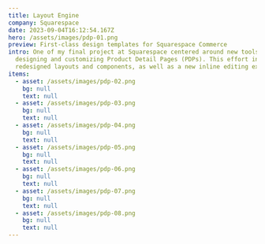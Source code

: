 ```yaml
---
title: Layout Engine
company: Squarespace
date: 2023-09-04T16:12:54.167Z
hero: /assets/images/pdp-01.png
preview: First-class design templates for Squarespace Commerce
intro: One of my final project at Squarespace centered around new tools for
  designing and customizing Product Detail Pages (PDPs). This effort included
  redesigned layouts and components, as well as a new inline editing experience.
items:
  - asset: /assets/images/pdp-02.png
    bg: null
    text: null
  - asset: /assets/images/pdp-03.png
    bg: null
    text: null
  - asset: /assets/images/pdp-04.png
    bg: null
    text: null
  - asset: /assets/images/pdp-05.png
    bg: null
    text: null
  - asset: /assets/images/pdp-06.png
    bg: null
    text: null
  - asset: /assets/images/pdp-07.png
    bg: null
    text: null
  - asset: /assets/images/pdp-08.png
    bg: null
    text: null
---
```

